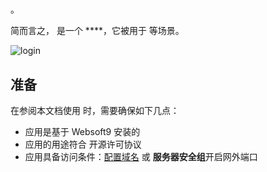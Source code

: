 # 

。  

简而言之，[]() 是一个 ****，它被用于  等场景。   


![login](https://libs.websoft9.com/Websoft9/DocsPicture/en/redis/redisinsight-login-websoft9.png)


## 准备

在参阅本文档使用  时，需要确保如下几点：

- 应用是基于 Websoft9 安装的
- 应用的用途符合 [](license_url) 开源许可协议
- 应用具备访问条件：[配置域名](./guide/appsetdomain) 或 **服务器安全组**开启网外端口